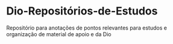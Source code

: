 # Dio-Repositórios-de-Estudos
Repositório para anotações de pontos relevantes para estudos e organização de material de apoio e da Dio
